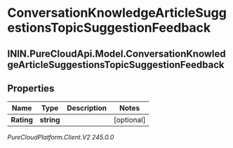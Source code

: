 # ConversationKnowledgeArticleSuggestionsTopicSuggestionFeedback

## ININ.PureCloudApi.Model.ConversationKnowledgeArticleSuggestionsTopicSuggestionFeedback

## Properties

|Name | Type | Description | Notes|
|------------ | ------------- | ------------- | -------------|
| **Rating** | **string** |  | [optional] |



_PureCloudPlatform.Client.V2 245.0.0_
